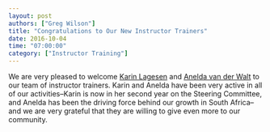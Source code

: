 ```yaml
---
layout: post
authors: ["Greg Wilson"]
title: "Congratulations to Our New Instructor Trainers"
date: 2016-10-04
time: "07:00:00"
category: ["Instructor Training"]
---
```


We are very pleased to welcome [Karin Lagesen]({{page.root}}/team/#lagesen_k)
and [Anelda van der Walt]({{page.root}}/team/#van-der-walt_anelda)
to our team of instructor trainers.
Karin and Anelda have been very active in all of our activities–Karin
is now in her second year on the Steering Committee,
and Anelda has been the driving force behind our growth in South Africa–and
we are very grateful that they are willing to give even more to our community.
